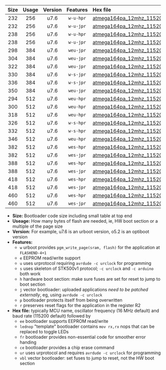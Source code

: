 |Size|Usage|Version|Features|Hex file|
|:-:|:-:|:-:|:-:|:--|
|232|256|u7.6|`w-u-hpr`|[atmega164pa_12mhz_115200bps_ur.hex](https://raw.githubusercontent.com/stefanrueger/urboot/main/bootloaders/atmega164pa/fcpu_12mhz/115200_bps/atmega164pa_12mhz_115200bps_ur.hex)|
|232|256|u7.6|`w-u-jpr`|[atmega164pa_12mhz_115200bps_ur_vbl.hex](https://raw.githubusercontent.com/stefanrueger/urboot/main/bootloaders/atmega164pa/fcpu_12mhz/115200_bps/atmega164pa_12mhz_115200bps_ur_vbl.hex)|
|238|256|u7.6|`w-u-hpr`|[atmega164pa_12mhz_115200bps_lednop_ur.hex](https://raw.githubusercontent.com/stefanrueger/urboot/main/bootloaders/atmega164pa/fcpu_12mhz/115200_bps/atmega164pa_12mhz_115200bps_lednop_ur.hex)|
|238|256|u7.6|`w-u-jpr`|[atmega164pa_12mhz_115200bps_lednop_ur_vbl.hex](https://raw.githubusercontent.com/stefanrueger/urboot/main/bootloaders/atmega164pa/fcpu_12mhz/115200_bps/atmega164pa_12mhz_115200bps_lednop_ur_vbl.hex)|
|298|384|u7.6|`weu-jpr`|[atmega164pa_12mhz_115200bps_ee_ur_vbl.hex](https://raw.githubusercontent.com/stefanrueger/urboot/main/bootloaders/atmega164pa/fcpu_12mhz/115200_bps/atmega164pa_12mhz_115200bps_ee_ur_vbl.hex)|
|304|384|u7.6|`weu-jpr`|[atmega164pa_12mhz_115200bps_ee_lednop_ur_vbl.hex](https://raw.githubusercontent.com/stefanrueger/urboot/main/bootloaders/atmega164pa/fcpu_12mhz/115200_bps/atmega164pa_12mhz_115200bps_ee_lednop_ur_vbl.hex)|
|322|384|u7.6|`weu-jpr`|[atmega164pa_12mhz_115200bps_ee_lednop_fr_ur_vbl.hex](https://raw.githubusercontent.com/stefanrueger/urboot/main/bootloaders/atmega164pa/fcpu_12mhz/115200_bps/atmega164pa_12mhz_115200bps_ee_lednop_fr_ur_vbl.hex)|
|330|384|u7.6|`w-s-jpr`|[atmega164pa_12mhz_115200bps_vbl.hex](https://raw.githubusercontent.com/stefanrueger/urboot/main/bootloaders/atmega164pa/fcpu_12mhz/115200_bps/atmega164pa_12mhz_115200bps_vbl.hex)|
|336|384|u7.6|`w-s-jpr`|[atmega164pa_12mhz_115200bps_lednop_vbl.hex](https://raw.githubusercontent.com/stefanrueger/urboot/main/bootloaders/atmega164pa/fcpu_12mhz/115200_bps/atmega164pa_12mhz_115200bps_lednop_vbl.hex)|
|350|384|u7.6|`weu-jpr`|[atmega164pa_12mhz_115200bps_ee_lednop_fr_ce_ur_vbl.hex](https://raw.githubusercontent.com/stefanrueger/urboot/main/bootloaders/atmega164pa/fcpu_12mhz/115200_bps/atmega164pa_12mhz_115200bps_ee_lednop_fr_ce_ur_vbl.hex)|
|294|512|u7.6|`weu-hpr`|[atmega164pa_12mhz_115200bps_ee_ur.hex](https://raw.githubusercontent.com/stefanrueger/urboot/main/bootloaders/atmega164pa/fcpu_12mhz/115200_bps/atmega164pa_12mhz_115200bps_ee_ur.hex)|
|300|512|u7.6|`weu-hpr`|[atmega164pa_12mhz_115200bps_ee_lednop_ur.hex](https://raw.githubusercontent.com/stefanrueger/urboot/main/bootloaders/atmega164pa/fcpu_12mhz/115200_bps/atmega164pa_12mhz_115200bps_ee_lednop_ur.hex)|
|318|512|u7.6|`weu-hpr`|[atmega164pa_12mhz_115200bps_ee_lednop_fr_ur.hex](https://raw.githubusercontent.com/stefanrueger/urboot/main/bootloaders/atmega164pa/fcpu_12mhz/115200_bps/atmega164pa_12mhz_115200bps_ee_lednop_fr_ur.hex)|
|326|512|u7.6|`w-s-hpr`|[atmega164pa_12mhz_115200bps.hex](https://raw.githubusercontent.com/stefanrueger/urboot/main/bootloaders/atmega164pa/fcpu_12mhz/115200_bps/atmega164pa_12mhz_115200bps.hex)|
|332|512|u7.6|`w-s-hpr`|[atmega164pa_12mhz_115200bps_lednop.hex](https://raw.githubusercontent.com/stefanrueger/urboot/main/bootloaders/atmega164pa/fcpu_12mhz/115200_bps/atmega164pa_12mhz_115200bps_lednop.hex)|
|346|512|u7.6|`weu-hpr`|[atmega164pa_12mhz_115200bps_ee_lednop_fr_ce_ur.hex](https://raw.githubusercontent.com/stefanrueger/urboot/main/bootloaders/atmega164pa/fcpu_12mhz/115200_bps/atmega164pa_12mhz_115200bps_ee_lednop_fr_ce_ur.hex)|
|382|512|u7.6|`wes-hpr`|[atmega164pa_12mhz_115200bps_ee.hex](https://raw.githubusercontent.com/stefanrueger/urboot/main/bootloaders/atmega164pa/fcpu_12mhz/115200_bps/atmega164pa_12mhz_115200bps_ee.hex)|
|382|512|u7.6|`wes-jpr`|[atmega164pa_12mhz_115200bps_ee_vbl.hex](https://raw.githubusercontent.com/stefanrueger/urboot/main/bootloaders/atmega164pa/fcpu_12mhz/115200_bps/atmega164pa_12mhz_115200bps_ee_vbl.hex)|
|388|512|u7.6|`wes-hpr`|[atmega164pa_12mhz_115200bps_ee_lednop.hex](https://raw.githubusercontent.com/stefanrueger/urboot/main/bootloaders/atmega164pa/fcpu_12mhz/115200_bps/atmega164pa_12mhz_115200bps_ee_lednop.hex)|
|388|512|u7.6|`wes-jpr`|[atmega164pa_12mhz_115200bps_ee_lednop_vbl.hex](https://raw.githubusercontent.com/stefanrueger/urboot/main/bootloaders/atmega164pa/fcpu_12mhz/115200_bps/atmega164pa_12mhz_115200bps_ee_lednop_vbl.hex)|
|418|512|u7.6|`wes-hpr`|[atmega164pa_12mhz_115200bps_ee_lednop_fr.hex](https://raw.githubusercontent.com/stefanrueger/urboot/main/bootloaders/atmega164pa/fcpu_12mhz/115200_bps/atmega164pa_12mhz_115200bps_ee_lednop_fr.hex)|
|418|512|u7.6|`wes-jpr`|[atmega164pa_12mhz_115200bps_ee_lednop_fr_vbl.hex](https://raw.githubusercontent.com/stefanrueger/urboot/main/bootloaders/atmega164pa/fcpu_12mhz/115200_bps/atmega164pa_12mhz_115200bps_ee_lednop_fr_vbl.hex)|
|460|512|u7.6|`wes-hpr`|[atmega164pa_12mhz_115200bps_ee_lednop_fr_ce.hex](https://raw.githubusercontent.com/stefanrueger/urboot/main/bootloaders/atmega164pa/fcpu_12mhz/115200_bps/atmega164pa_12mhz_115200bps_ee_lednop_fr_ce.hex)|
|460|512|u7.6|`wes-jpr`|[atmega164pa_12mhz_115200bps_ee_lednop_fr_ce_vbl.hex](https://raw.githubusercontent.com/stefanrueger/urboot/main/bootloaders/atmega164pa/fcpu_12mhz/115200_bps/atmega164pa_12mhz_115200bps_ee_lednop_fr_ce_vbl.hex)|

- **Size:** Bootloader code size including small table at top end
- **Useage:** How many bytes of flash are needed, ie, HW boot section or a multiple of the page size
- **Version:** For example, u7.6 is an urboot version, o5.2 is an optiboot version
- **Features:**
  + `w` urboot provides `pgm_write_page(sram, flash)` for the application at `FLASHEND-4+1`
  + `e` EEPROM read/write support
  + `u` uses urprotocol requiring `avrdude -c urclock` for programming
  + `s` uses skeleton of STK500v1 protocol; `-c urclock` and `-c arduino` both work
  + `h` hardware boot section: make sure fuses are set for reset to jump to boot section
  + `j` vector bootloader: uploaded applications *need to be patched externally*, eg, using `avrdude -c urclock`
  + `p` bootloader protects itself from being overwritten
  + `r` preserves reset flags for the application in the register R2
- **Hex file:** typically MCU name, oscillator frequency (16 MHz default) and baud rate (115200 default) followed by
  + `ee` bootloader supports EEPROM read/write
  + `lednop` "template" bootloader contains `mov rx,rx` nops that can be replaced to toggle LEDs
  + `fr` bootloader provides non-essential code for smoother error handing
  + `ce` bootloader provides a chip erase command
  + `ur` uses urprotocol and requires `avrdude -c urclock` for programming
  + `vbl` vector bootloader: set fuses to jump to reset, not the HW boot section
